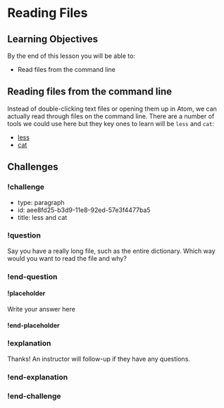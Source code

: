 # Reading Files

## Learning Objectives

By the end of this lesson you will be able to:

* Read files from the command line

## Reading files from the command line

Instead of double-clicking text files or opening them up in Atom, we can actually read through files on the command line. There are a number of tools we could use here but they key ones to learn will be `less` and `cat`:

* [less](https://learnpythonthehardway.org/book/appendix-a-cli/ex12.html)
* [cat](https://learnpythonthehardway.org/book/appendix-a-cli/ex13.html)

## Challenges

<!-- Question -->

### !challenge

* type: paragraph
* id: aee8fd25-b3d9-11e8-92ed-57e3f4477ba5
* title: less and cat

### !question

Say you have a really long file, such as the entire dictionary. Which way would you want to read the file and why?

### !end-question

#### !placeholder

Write your answer here

#### !end-placeholder

### !explanation

Thanks! An instructor will follow-up if they have any questions.

### !end-explanation

### !end-challenge
